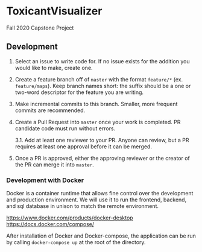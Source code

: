 # ToxicantVisualizer
Fall 2020 Capstone Project

## Development
1. Select an issue to write code for. If no issue exists for the addition you would like to make, create one. 
2. Create a feature branch off of `master` with the format `feature/*` (ex. `feature/maps`). Keep branch names short: the suffix should be a one or two-word descriptor for the feature you are writing.
3. Make incremental commits to this branch. Smaller, more frequent commits are recommended. 
4. Create a Pull Request into `master` once your work is completed. PR candidate code must run without errors.
 
    3.1. Add at least one reviewer to your PR. Anyone can review, but a PR requires at least one approval before it can be merged. 

5. Once a PR is approved, either the approving reviewer or the creator of the PR can merge it into `master`. 

### Development with Docker
Docker is a container runtime that allows fine control over the development and production environment. We will use it to run the frontend, backend, and sql database in unison to match the remote environment.

https://www.docker.com/products/docker-desktop
https://docs.docker.com/compose/ 

After installation of Docker and Docker-compose, the application can be run by calling `docker-compose up` at the root of the directory. 